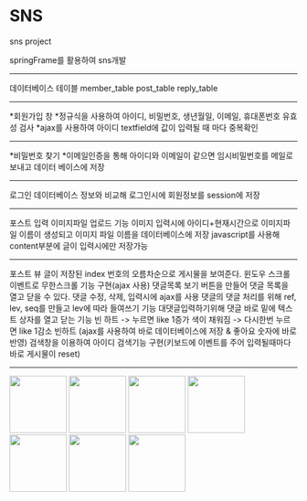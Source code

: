 # SNS
sns project

springFrame를 활용하여 sns개발

<hr/>
데이터베이스 테이블
member_table
post_table
reply_table

<hr/>

*회원가입 창
   *정규식을 사용하여 아이디, 비밀번호, 생년월일, 이메일, 휴대폰번호 유효성 검사
   *ajax를 사용하여 아이디 textfield에 값이 입력될 때 마다 중복확인
<hr/>    

*비밀번호 찾기
   *이메일인증을 통해 아이디와 이메일이 같으면 임시비밀번호를 메일로 보내고 데이터 베이스에 저장
  
* * *
로그인
   데이터베이스 정보와 비교해 로그인시에 회원정보를 session에 저장
   
  * * *
포스트 입력 
   이미지파일 업로드 기능
   이미지 입력시에 아이디+현재시간으로 이미지파일 이름이 생성되고 이미지 파일 이름을 데이터베이스에 저장
   javascript를 사용해 content부분에 글이 입력시에만 저장가능
   
* * *
포스트 뷰
   글이 저장된 index 번호의 오름차순으로 게시물을 보여준다.
   윈도우 스크롤 이벤트로 무한스크롤 기능 구현(ajax 사용)
   댓글목록 보기 버튼을 만들어 댓글 목록을 열고 닫을 수 있다.
   댓글 수정, 삭제, 입력시에 ajax를 사용
   댓글의 댓글 처리를 위해 ref, lev, seq를 만들고 lev에 따라 들여쓰기 기능
   대댓글입력하기위해 댓글 바로 밑에 텍스트 상자를 열고 닫는 기능
   빈 하트 -> 누르면 like 1증가 색이 채워짐 -> 다시한번 누르면 like 1감소 빈하트 (ajax를 사용하여 바로 데이터베이스에 저장 & 좋아요 숫자에 바로 반영)
   검색창을 이용하여 아이디 검색기능 구현(키보드에 이벤트를 주어 입력될때마다 바로 게시물이 reset)
   


<hr/>
<div width="800" >
  <img src="https://user-images.githubusercontent.com/60992456/83469665-4a438500-a4bb-11ea-96e2-6848bf6a42e8.png" width="100"/>
  <img src="https://user-images.githubusercontent.com/60992456/83471065-ad82e680-a4be-11ea-8354-9d8b943136e3.png" width="100"/>
  <img src="https://user-images.githubusercontent.com/60992456/83470858-29306380-a4be-11ea-864a-b6e28bca1e51.png" width="100"/>
  <img src="https://user-images.githubusercontent.com/60992456/83470859-29c8fa00-a4be-11ea-8cad-f5b9aaf73ac8.jpg" width="100"/>
  <img src="https://user-images.githubusercontent.com/60992456/83471145-e3c06600-a4be-11ea-86f6-473d55a798e4.png" width="100"/>
  <img src="https://user-images.githubusercontent.com/60992456/83471772-86c5af80-a4c0-11ea-8602-de9167dc1c96.png" width="100"/>
  <img src="https://user-images.githubusercontent.com/60992456/83471793-9218db00-a4c0-11ea-8c1b-0747f08e5c9c.png" width="100"/>
  
</di1v>


